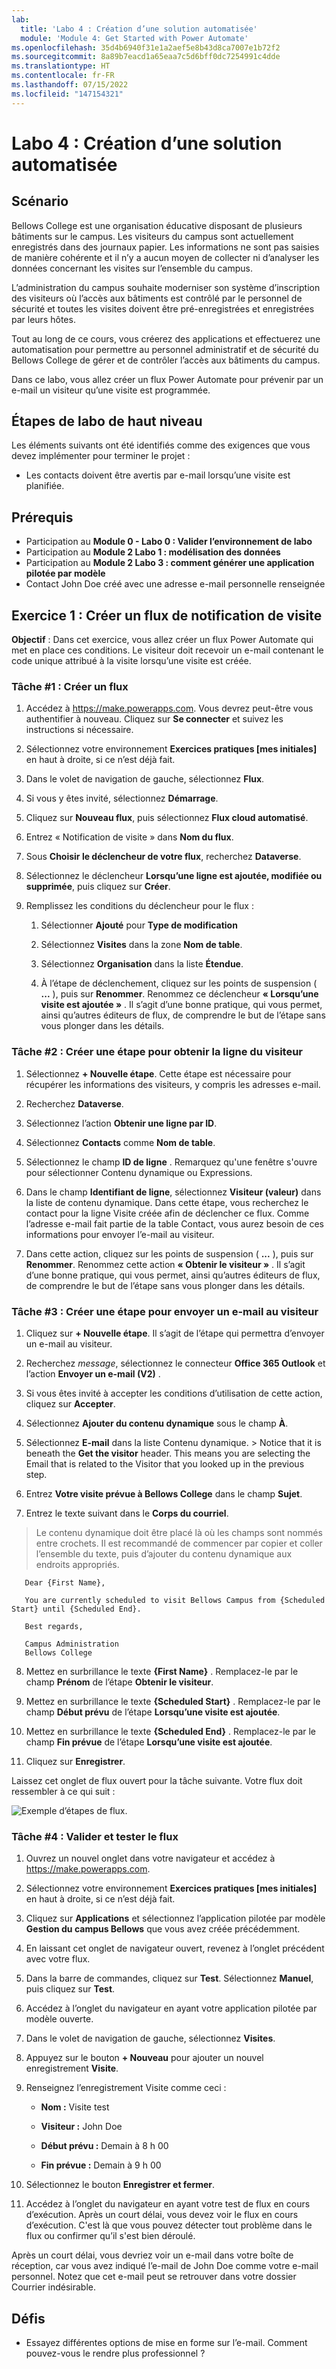 ```yaml
---
lab:
  title: 'Labo 4 : Création d’une solution automatisée'
  module: 'Module 4: Get Started with Power Automate'
ms.openlocfilehash: 35d4b6940f31e1a2aef5e8b43d8ca7007e1b72f2
ms.sourcegitcommit: 8a89b7eacd1a65eaa7c5d6bff0dc7254991c4dde
ms.translationtype: HT
ms.contentlocale: fr-FR
ms.lasthandoff: 07/15/2022
ms.locfileid: "147154321"
---
```

# <a name="lab-4-how-to-build-an-automated-solution"></a>Labo 4 : Création d’une solution automatisée

## <a name="scenario"></a>Scénario

Bellows College est une organisation éducative disposant de plusieurs bâtiments sur le campus. Les visiteurs du campus sont actuellement enregistrés dans des journaux papier. Les informations ne sont pas saisies de manière cohérente et il n’y a aucun moyen de collecter ni d’analyser les données concernant les visites sur l’ensemble du campus.

L’administration du campus souhaite moderniser son système d’inscription des visiteurs où l’accès aux bâtiments est contrôlé par le personnel de sécurité et toutes les visites doivent être pré-enregistrées et enregistrées par leurs hôtes.

Tout au long de ce cours, vous créerez des applications et effectuerez une automatisation pour permettre au personnel administratif et de sécurité du Bellows College de gérer et de contrôler l’accès aux bâtiments du campus.

Dans ce labo, vous allez créer un flux Power Automate pour prévenir par un e-mail un visiteur qu’une visite est programmée.

## <a name="high-level-lab-steps"></a>Étapes de labo de haut niveau

Les éléments suivants ont été identifiés comme des exigences que vous devez implémenter pour terminer le projet :

- Les contacts doivent être avertis par e-mail lorsqu’une visite est planifiée.

## <a name="prerequisites"></a>Prérequis

- Participation au **Module 0 - Labo 0 : Valider l’environnement de labo**
- Participation au **Module 2 Labo 1 : modélisation des données**
- Participation au **Module 2 Labo 3 : comment générer une application pilotée par modèle**
- Contact John Doe créé avec une adresse e-mail personnelle renseignée

## <a name="exercise-1-create-visit-notification-flow"></a>Exercice 1 : Créer un flux de notification de visite

**Objectif** : Dans cet exercice, vous allez créer un flux Power Automate qui met en place ces conditions. Le visiteur doit recevoir un e-mail contenant le code unique attribué à la visite lorsqu’une visite est créée.

### <a name="task-1-create-a-flow"></a>Tâche \#1 : Créer un flux

1.  Accédez à <https://make.powerapps.com>. Vous devrez peut-être vous authentifier à nouveau. Cliquez sur **Se connecter** et suivez les instructions si nécessaire.

2.  Sélectionnez votre environnement **Exercices pratiques [mes initiales]** en haut à droite, si ce n’est déjà fait.

3.  Dans le volet de navigation de gauche, sélectionnez **Flux**.

4.  Si vous y êtes invité, sélectionnez **Démarrage**.

5.  Cliquez sur **Nouveau flux**, puis sélectionnez **Flux cloud automatisé**.

6.  Entrez « Notification de visite » dans **Nom du flux**.

7.  Sous **Choisir le déclencheur de votre flux**, recherchez **Dataverse**.

8.  Sélectionnez le déclencheur **Lorsqu’une ligne est ajoutée, modifiée ou supprimée**, puis cliquez sur **Créer**.

9.  Remplissez les conditions du déclencheur pour le flux :

    1.  Sélectionner **Ajouté** pour **Type de modification**

    2.  Sélectionnez **Visites** dans la zone **Nom de table**.

    3.  Sélectionnez **Organisation** dans la liste **Étendue**.

    4.  À l’étape de déclenchement, cliquez sur les points de suspension ( **...** ), puis sur **Renommer**. Renommez ce déclencheur **« Lorsqu’une visite est ajoutée »** . Il s’agit d’une bonne pratique, qui vous permet, ainsi qu’autres éditeurs de flux, de comprendre le but de l’étape sans vous plonger dans les détails.

### <a name="task-2-create-a-step-to-get-the-visitor-row"></a>Tâche \#2 : Créer une étape pour obtenir la ligne du visiteur

1.  Sélectionnez **+ Nouvelle étape**. Cette étape est nécessaire pour récupérer les informations des visiteurs, y compris les adresses e-mail.

2.  Recherchez **Dataverse**.

3.  Sélectionnez l’action **Obtenir une ligne par ID**.

4.  Sélectionnez **Contacts** comme **Nom de table**.

5.  Sélectionnez le champ **ID de ligne** . Remarquez qu'une fenêtre s'ouvre pour sélectionner Contenu dynamique ou Expressions.

6.  Dans le champ **Identifiant de ligne**, sélectionnez **Visiteur (valeur)** dans la liste de contenu dynamique. Dans cette étape, vous recherchez le contact pour la ligne Visite créée afin de déclencher ce flux. Comme l’adresse e-mail fait partie de la table Contact, vous aurez besoin de ces informations pour envoyer l’e-mail au visiteur.

7.  Dans cette action, cliquez sur les points de suspension ( **...** ), puis sur **Renommer**.
        Renommez cette action **« Obtenir le visiteur »** . Il s’agit d’une bonne pratique, qui vous permet, ainsi qu’autres éditeurs de flux, de comprendre le but de l’étape sans vous plonger dans les détails.

### <a name="task-3-create-a-step-to-send-an-email-to-the-visitor"></a>Tâche \#3 : Créer une étape pour envoyer un e-mail au visiteur

1.  Cliquez sur **+ Nouvelle étape**. Il s’agit de l’étape qui permettra d’envoyer un e-mail au visiteur.

2.  Recherchez *message*, sélectionnez le connecteur **Office 365 Outlook** et l’action **Envoyer un e-mail (V2)** .

3.  Si vous êtes invité à accepter les conditions d’utilisation de cette action, cliquez sur **Accepter**.

4.  Sélectionnez **Ajouter du contenu dynamique** sous le champ **À**. 
    
5.  Sélectionnez **E-mail** dans la liste Contenu dynamique.
        > Notice that it is beneath the **Get the visitor** header. This means you
        are selecting the Email that is related to the Visitor that you looked
        up in the previous step.

6.  Entrez **Votre visite prévue à Bellows College** dans le champ **Sujet**.

7.  Entrez le texte suivant dans le **Corps du courriel**.

>   Le contenu dynamique doit être placé là où les champs sont nommés entre crochets. Il est recommandé de commencer par copier et coller l’ensemble du texte, puis d’ajouter du contenu dynamique aux endroits appropriés.

~~~~~~~~~~~~~~~~~~~~~~~~~~~~~~~~~~~~~~~~~~~~~~~~~~~~~~~~~~~~~~~~~~~~~~~~~~~~~~~~
   Dear {First Name},

   You are currently scheduled to visit Bellows Campus from {Scheduled Start} until {Scheduled End}.

   Best regards,

   Campus Administration
   Bellows College
~~~~~~~~~~~~~~~~~~~~~~~~~~~~~~~~~~~~~~~~~~~~~~~~~~~~~~~~~~~~~~~~~~~~~~~~~~~~~~~~

8.  Mettez en surbrillance le texte **{First Name}** . Remplacez-le par le champ **Prénom** de l’étape **Obtenir le visiteur**.

9.  Mettez en surbrillance le texte **{Scheduled Start}** . Remplacez-le par le champ **Début prévu** de l’étape **Lorsqu’une visite est ajoutée**.

10.  Mettez en surbrillance le texte **{Scheduled End}** . Remplacez-le par le champ **Fin prévue** de l’étape **Lorsqu’une visite est ajoutée**.

11.  Cliquez sur **Enregistrer**.

Laissez cet onglet de flux ouvert pour la tâche suivante. Votre flux doit ressembler à ce qui suit :

![Exemple d’étapes de flux.](media/4-Flow.png)

### <a name="task-4-validate-and-test-the-flow"></a>Tâche \#4 : Valider et tester le flux

1.  Ouvrez un nouvel onglet dans votre navigateur et accédez à <https://make.powerapps.com>.

2.  Sélectionnez votre environnement **Exercices pratiques [mes initiales]** en haut à droite, si ce n’est déjà fait.

3.  Cliquez sur **Applications** et sélectionnez l’application pilotée par modèle **Gestion du campus Bellows** que vous avez créée précédemment.

3.  En laissant cet onglet de navigateur ouvert, revenez à l’onglet précédent avec votre flux.

4.  Dans la barre de commandes, cliquez sur **Test**. Sélectionnez **Manuel**, puis cliquez sur **Test**.

5.  Accédez à l’onglet du navigateur en ayant votre application pilotée par modèle ouverte. 

6.  Dans le volet de navigation de gauche, sélectionnez **Visites**.

6. Appuyez sur le bouton **+ Nouveau** pour ajouter un nouvel enregistrement **Visite**.

7. Renseignez l’enregistrement Visite comme ceci :

    -   **Nom :** Visite test

    -   **Visiteur :** John Doe

    -   **Début prévu :** Demain à 8 h 00

    -   **Fin prévue :** Demain à 9 h 00

8. Sélectionnez le bouton **Enregistrer et fermer**.

9. Accédez à l’onglet du navigateur en ayant votre test de flux en cours d’exécution. Après un court délai, vous devez voir le flux en cours d’exécution. C'est là que vous pouvez détecter tout problème dans le flux ou confirmer qu’il s'est bien déroulé.

Après un court délai, vous devriez voir un e-mail dans votre boîte de réception, car vous avez indiqué l’e-mail de John Doe comme votre e-mail personnel. Notez que cet e-mail peut se retrouver dans votre dossier Courrier indésirable.

## <a name="challenges"></a>Défis

- Essayez différentes options de mise en forme sur l’e-mail. Comment pouvez-vous le rendre plus professionnel ?